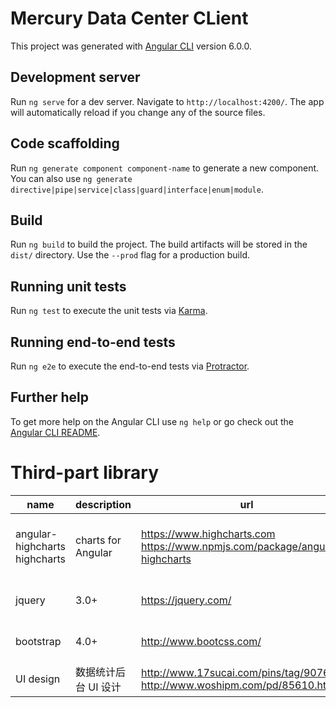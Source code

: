 # Mercury Data Center CLient

This project was generated with [Angular CLI](https://github.com/angular/angular-cli) version 6.0.0.

## Development server

Run `ng serve` for a dev server. Navigate to `http://localhost:4200/`. The app will automatically reload if you change any of the source files.

## Code scaffolding

Run `ng generate component component-name` to generate a new component. You can also use `ng generate directive|pipe|service|class|guard|interface|enum|module`.

## Build

Run `ng build` to build the project. The build artifacts will be stored in the `dist/` directory. Use the `--prod` flag for a production build.

## Running unit tests

Run `ng test` to execute the unit tests via [Karma](https://karma-runner.github.io).

## Running end-to-end tests

Run `ng e2e` to execute the end-to-end tests via [Protractor](http://www.protractortest.org/).

## Further help

To get more help on the Angular CLI use `ng help` or go check out the [Angular CLI README](https://github.com/angular/angular-cli/blob/master/README.md).


# Third-part library

| name | description | url | installation |
| -- | -- | --| -- |
| angular-highcharts highcharts| charts for Angular | https://www.highcharts.com  https://www.npmjs.com/package/angular-highcharts | npm i --save angular-highcharts highcharts |
| jquery | 3.0+ | https://jquery.com/ | npm install --save jquery |
| bootstrap | 4.0+ | http://www.bootcss.com/ | npm install --save bootstrap |
| UI design | 数据统计后台 UI 设计 | http://www.17sucai.com/pins/tag/9076.html  http://www.woshipm.com/pd/85610.html |  |
